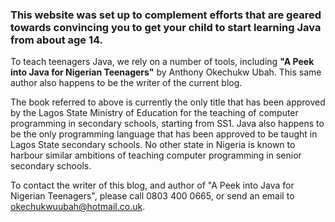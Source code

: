 
### This website was set up to complement efforts that are geared towards convincing you to get your child to start learning Java from about age 14.

To teach teenagers Java, we rely on a number of tools, including **"A Peek into Java for Nigerian Teenagers"** by Anthony Okechukw Ubah. This same author also happens to be the writer of the current blog. 

The book referred to above is currently the only title that has been approved by the Lagos State Ministry of Education for the teaching of computer programming in secondary schools, starting from SS1. Java also happens to be the only programming language that has been approved to be taught in Lagos State secondary schools. No other state in Nigeria is known to harbour similar ambitions of teaching computer programming in senior secondary schools.

To contact the writer of this blog, and author of "A Peek into Java for Nigerian Teenagers", please call 0803 400 0665, or send an email to okechukwuubah@hotmail.co.uk.
